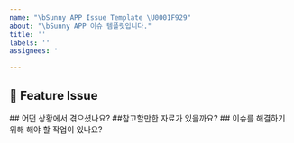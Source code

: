 ```yaml
---
name: "\bSunny APP Issue Template \U0001F929"
about: "\bSunny APP 이슈 템플릿입니다."
title: ''
labels: ''
assignees: ''

---
```


## 📌 Feature Issue
<!-- 이슈에 대해 설명해주세요. --!>

## 어떤 상황에서 겪으셨나요?

##참고할만한 자료가 있을까요?

## 이슈를 해결하기 위해 해야 할 작업이 있나요?
